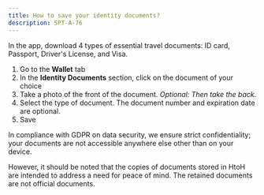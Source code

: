 ```yaml
---
title: How to save your identity documents?
description: SPT-A-76
---
```


In the app, download 4 types of essential travel documents: ID card, Passport, Driver's License, and Visa.

1. Go to the **Wallet** tab
2. In the **Identity Documents** section, click on the document of your choice
3. Take a photo of the front of the document. *Optional: Then take the back.*
4. Select the type of document. The document number and expiration date are optional.
5. Save

In compliance with GDPR on data security, we ensure strict confidentiality; your documents are not accessible anywhere else other than on your device.

However, it should be noted that the copies of documents stored in HtoH are intended to address a need for peace of mind. The retained documents are not official documents.